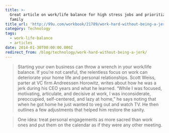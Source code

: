 ```yaml
---
title: >-
  Great article on work/life balance for high stress jobs and prioritizing
  family
title_url: 'http://99u.com/workbook/21789/work-hard-without-being-a-jerk'
category: Technology
tags:
  - work-life-balance
  - articles
date: 2014-01-30T00:00:00.000Z
redirect_from: /blog/technology/work-hard-without-being-a-jerk/
---
```

> Starting your own business can throw a wrench in your work/life balance. If you’re not careful, the relentless focus on work can deteriorate your home life and personal relationships. Scott Weiss, parter at VC firm Andreessen Horowitz, writes about how he was a jerk during his CEO years and what he learned. “While I was focused, motivating, articulate, and decisive at work, I was inconsiderate, preoccupied, self-centered, and lazy at home,” he says noting that when he got home he just wanted to veg out and watch TV. He then outlines a few adjustments that helped him restore the sanity.

> One idea: treat personal engagements as more sacred than work ones and put them on the calendar as if they were any other meeting. 

